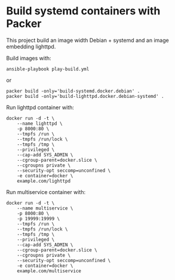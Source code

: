 # Build systemd containers with Packer

This project build an image width Debian + systemd and an image embedding lighttpd.

Build images with:
```
ansible-playbook play-build.yml
```
or
```
packer build -only='build-systemd.docker.debian' .
packer build -only='build-lighttpd.docker.debian-systemd' .
```

Run lighttpd container with:
```
docker run -d -t \
    --name lighttpd \
    -p 8000:80 \
    --tmpfs /run \
    --tmpfs /run/lock \
    --tmpfs /tmp \
    --privileged \
    --cap-add SYS_ADMIN \
    --cgroup-parent=docker.slice \
    --cgroupns private \
    --security-opt seccomp=unconfined \
    -e container=docker \
    example.com/lighttpd
```

Run multiservice container with:
```
docker run -d -t \
    --name multiservice \
    -p 8000:80 \
    -p 19999:19999 \
    --tmpfs /run \
    --tmpfs /run/lock \
    --tmpfs /tmp \
    --privileged \
    --cap-add SYS_ADMIN \
    --cgroup-parent=docker.slice \
    --cgroupns private \
    --security-opt seccomp=unconfined \
    -e container=docker \
    example.com/multiservice
```
